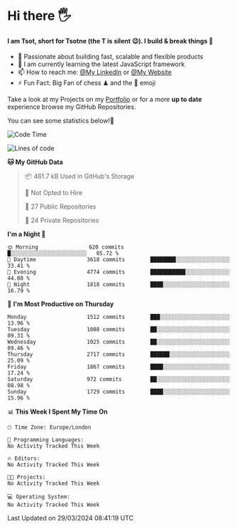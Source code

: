 # Hi there :raised_hand_with_fingers_splayed:
#### I am Tsot, short for Tsotne (the T is silent :wink:). I build & break things :space_invader:
- :telescope: Passionate about building fast, scalable and flexible products
- :seedling: I am currently learning the latest JavaScript framework 
- :mailbox: How to reach me: [@My LinkedIn](https://www.linkedin.com/in/tsotne-gvadzabia/) or [@My Website](https://tsotne.co.uk/contact)
- :zap: Fun Fact: Big Fan of chess ♟ and the 👾 emoji

Take a look at my Projects on my [Portfolio](https://tsotne.co.uk/) or for a more **up to date** experience browse my GitHub Repositories.

You can see some statistics below!:space_invader:
<!--START_SECTION:waka-->
![Code Time](http://img.shields.io/badge/Code%20Time-761%20hrs%202%20mins-blue)

![Lines of code](https://img.shields.io/badge/From%20Hello%20World%20I%27ve%20Written-4.9%20million%20lines%20of%20code-blue)

**🐱 My GitHub Data** 

> 📦 461.7 kB Used in GitHub's Storage 
 > 
> 🚫 Not Opted to Hire
 > 
> 📜 27 Public Repositories 
 > 
> 🔑 24 Private Repositories 
 > 
**I'm a Night 🦉** 

```text
🌞 Morning                620 commits         █░░░░░░░░░░░░░░░░░░░░░░░░   05.72 % 
🌆 Daytime                3618 commits        ████████░░░░░░░░░░░░░░░░░   33.41 % 
🌃 Evening                4774 commits        ███████████░░░░░░░░░░░░░░   44.08 % 
🌙 Night                  1818 commits        ████░░░░░░░░░░░░░░░░░░░░░   16.79 % 
```
📅 **I'm Most Productive on Thursday** 

```text
Monday                   1512 commits        ███░░░░░░░░░░░░░░░░░░░░░░   13.96 % 
Tuesday                  1008 commits        ██░░░░░░░░░░░░░░░░░░░░░░░   09.31 % 
Wednesday                1025 commits        ██░░░░░░░░░░░░░░░░░░░░░░░   09.46 % 
Thursday                 2717 commits        ██████░░░░░░░░░░░░░░░░░░░   25.09 % 
Friday                   1867 commits        ████░░░░░░░░░░░░░░░░░░░░░   17.24 % 
Saturday                 972 commits         ██░░░░░░░░░░░░░░░░░░░░░░░   08.98 % 
Sunday                   1729 commits        ████░░░░░░░░░░░░░░░░░░░░░   15.96 % 
```


📊 **This Week I Spent My Time On** 

```text
🕑︎ Time Zone: Europe/London

💬 Programming Languages: 
No Activity Tracked This Week

🔥 Editors: 
No Activity Tracked This Week

🐱‍💻 Projects: 
No Activity Tracked This Week

💻 Operating System: 
No Activity Tracked This Week
```


 Last Updated on 29/03/2024 08:41:19 UTC
<!--END_SECTION:waka-->
